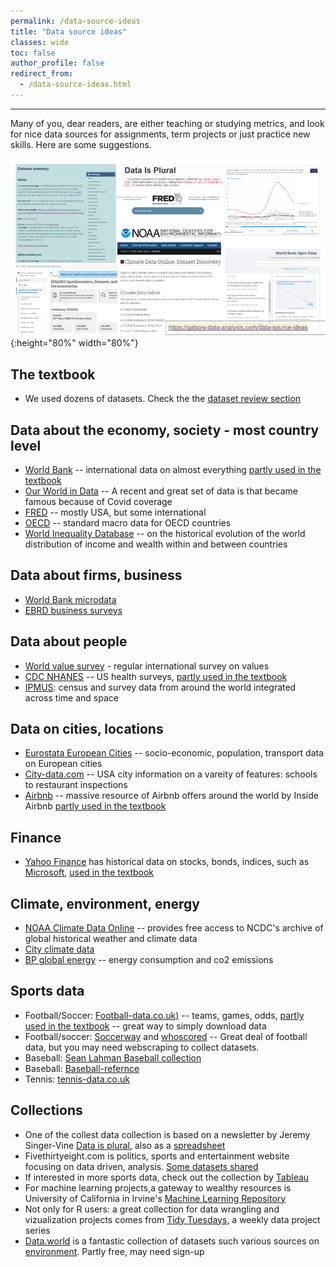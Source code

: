 ```yaml
---
permalink: /data-source-ideas
title: "Data source ideas"
classes: wide
toc: false
author_profile: false
redirect_from:
  - /data-source-ideas.html
---
```

___

Many of you, dear readers, are either teaching or studying metrics, and look for nice data sources for assignments, term projects or just practice new skills. Here are some suggestions. 


![Data-source](/images/data-source-ideas.png){:height="80%" width="80%"}

## The textbook
* We used dozens of datasets. Check the the [dataset review section](/datasets/)


## Data about the economy, society - most country level

* [World Bank](https://data.worldbank.org/) -- international data on almost everything [partly used in the textbook](/casestudies/#ch08b-how-is-life-expectancy-related-to-the-average-income-of-a-country)
* [Our World in Data](https://ourworldindata.org/) -- A recent and great set of data is that became famous because of Covid coverage
* [FRED]( https://fred.stlouisfed.org/) -- mostly USA, but some international 
* [OECD](https://data.oecd.org) --  standard macro data for OECD countries
* [World Inequality Database](https://wid.world) -- on the historical evolution of the world distribution of income and wealth within and between countries 


## Data about firms, business

* [World Bank microdata](https://microdata.worldbank.org/index.php/home)
* [EBRD business surveys](https://www.beeps-ebrd.com/)


## Data about people
* [World value survey](https://www.worldvaluessurvey.org/wvs.jsp) - regular international survey on values
* [CDC NHANES](https://www.cdc.gov/nchs/nhanes/index.htm) -- US health surveys, [partly used in the textbook](/casestudies/#ch19a-food-and-health)
* [IPMUS](www.ipums.org): census and survey data from around the world integrated across time and space 



## Data on cities, locations
* [Eurostata European Cities](https://ec.europa.eu/eurostat/statistics-explained/index.php?title=Statistics_on_European_cities) -- socio-economic, population, transport data on European cities
* [City-data.com](https://www.city-data.com/) -- USA city information on a vareity of features: schools to restaurant inspections
* [Airbnb](http://insideairbnb.com/) -- massive resource of Airbnb offers around the world by Inside Airbnb  [partly used in the textbook](/casestudies/#ch14b-predicting-airbnb-apartment-prices-selecting-a-regression-model)

## Finance
* [Yahoo Finance]() has historical data on stocks, bonds, indices, such as [Microsoft](https://finance.yahoo.com/quote/MSFT/history?p=MSFT), [used in the textbook](/casestudies/#ch12a-returns-on-a-company-stock-and-market-returns) 


## Climate, environment, energy
* [NOAA Climate Data Online](https://www.ncdc.noaa.gov/cdo-web/) -- provides free access to NCDC's archive of global historical weather and climate data
* [City climate data](https://en.climate-data.org/)
* [BP global energy](https://www.bp.com/en/global/corporate/energy-economics/statistical-review-of-world-energy.html) -- energy consumption and co2 emissions



## Sports data
* Football/Soccer: [Football-data.co.uk)](https://football-data.co.uk/) -- teams, games, odds, [partly used in the textbook](/casestudies/#ch24-estimating-the-impact-of-replacing-football-team-managers) -- great way to simply download data
* Football/soccer:  [Soccerway](https://int.soccerway.com/) and [whoscored](http://whoscored.com/) -- Great deal of football data,  but you may need webscraping to collect datasets. 
* Baseball: [Sean Lahman Baseball collection](http://www.seanlahman.com/baseball-archive/statistics/)
* Baseball: [Baseball-refernce](https://www.baseball-reference.com/)
* Tennis: [tennis-data.co.uk](http://www.tennis-data.co.uk/data.php)

## Collections
* One of the collest  data collection is based on a newsletter by Jeremy Singer-Vine [Data is plural](https://www.data-is-plural.com/), also as a [spreadsheet](https://docs.google.com/spreadsheets/d/1wZhPLMCHKJvwOkP4juclhjFgqIY8fQFMemwKL2c64vk/edit#gid=0)
* Fivethirtyeight.com is politics, sports and entertainment website focusing on data driven, analysis. [Some datasets shared](https://data.fivethirtyeight.com/)
* If interested in more sports data, check out the collection by [Tableau](https://public.tableau.com/s/blog/2014/03/where-find-sports-data)
* For machine learning projects,a gateway to wealthy resources is University of California in Irvine's  [Machine Learning Repository ](https://archive.ics.uci.edu/ml/index.php)
* Not only for R users: a great collection for data wrangling and vizualization projects comes from [Tidy Tuesdays](https://github.com/rfordatascience/tidytuesday#datasets), a weekly data project series
* [Data.world](https://data.world/) is a fantastic collection of datasets such various sources on [environment](https://data.world/datasets/environment). Partly free, may need sign-up




